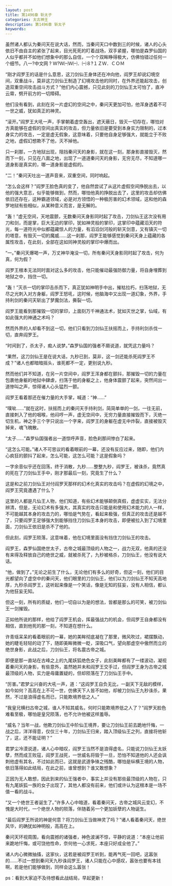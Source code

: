 ```yaml
---
layout: post
title: 第1496章 斩太子
categories: 太古神王
description: 第1496章 斩太子
keywords:
---
```


虽然诸人都认为秦问天在说大话，然而，当秦问天口中数到三的时候，诸人的心头依旧不由自主的紧张了起来，目光死死的盯着战场，双手紧握，哪怕是森罗仙国的人似乎都并不如他们想象中的那么自信，一个个双眸睁得极大，仿佛怕错过任何一个细节。八一?中文网 ? Ｗ?Ｗ㈠Ｗ㈠．㈠８?１ＺＷ．ＣＯＭ

“刚才阎罗王的话是什么意思，这刀剑仙王身体还在冲向他，阎罗王却说幻境空间，双重战斗，莫非这刀剑仙王制造了幻境攻击他的同时，在外界还能起攻击，创造双重空间攻击战斗方式？”他们内心震撼，只见此刻的刀剑仙王太可怕了，直冲云霄，劈开前方的一切障碍。

他们没有看到，此刻在另一片虚幻的空间之中，秦问天更加可怕，他浑身透着不可一世之威，犹如真正的神灵。

“滚开。”阎罗王大吼一声，手掌朝着虚空轰出，遮天蔽日，毁灭一切存在，哪怕对方真能够在虚假的空间出真实的攻击，但力量依旧是要受到本身实力限制的，过本身实力的攻击，一定是虚无假象，这意味着，只要他自身足够强大，就能立于不败之地，虚假幻想欺不了他，灭不掉他。

只一刹那，一方地狱出现，阻挡秦问天的身影，就在这一刻，那身影直接毁灭，然而下一刻，只见在八面之地，出现了一道道秦问天的身影，无穷无尽，不知道哪一道身影是真实的，哪一道身影是虚假的。

“二！”秦问天吐出一道声音来，双重空间，同时响起。

“怎么会这样？”阎罗王脸色真的变了，他自然尝试了从这片虚假空间挣脱出去，以他的强大意志，似乎能够做到，然而，哪怕他真的挣脱出去了，这里的攻击却仿佛依旧还存在，这种霸道领域，必是对方领悟的一种极厉害的幻术领域，这和他的森罗地狱有些相似，从某种意义而言，是无解的。

“轰！”虚无空间，天地震颤，无数秦问天身影同时起了攻击，刀剑仙王这次没有用刀和剑，而是掌，巨大无边的掌印，犹如神灵般的掌印，这掌印中蕴藏滔天的符光，每一道符光中似都蕴藏惊人的力量，有滔滔剑河般的斩天剑意，又有镇灭一切的塔意，有毁灭一切的魔威……这一刹那，阎罗王能够感觉到秦问天身上蕴藏的各属性攻击，在此刻，全部在这如同神灵般的掌印中爆而出。

“一。”秦问天爆喝一声，万丈神华淹没一切，所有秦问天身影同时起了攻击，何为真，何为假？

阎罗王根本无法同时面对这么多的攻击，他只能催动最强防御力量，将自身埋葬到地狱之中，挡住一切。

“轰！”灭杀一切的掌印击杀而下，真正犹如神明手中出，摧枯拉朽，扫荡地狱，无尽之光刺入对方身躯，阎罗王怒吼，这时候，他脑海中又出现一道幻象，外界，手持利剑的秦问天斩出了梦魔剑法，撕裂一切。

阎罗王能看到那摧毁一切的掌印，上面刻万千神通法术，犹如灭世之掌，仙域，有如此强大的神通之术吗？

然而外界的人却看不到这一切，他们只看到刀剑仙王扶摇而上，手持利剑杀伐一切，直奔阎罗王。

“时间到了，杀太子，痴人说梦。”森罗仙国的强者不屑说道，就凭这力量吗？

“果然，这刀剑仙王是在说大话，九秒已到，莫非，这一剑还能杀死阎罗王不成？”诸人也都暗暗摇头，谁死都不一定，更别说九秒。

然而他们并不知道，在另一片空间中，阎罗王浑身都在颤抖，那摧毁一切的力量在包裹他身躯的地狱中肆虐，扫荡于他的身躯之上，他身体震颤了起来，突然间出一道惨叫之声，惊得诸人心头猛烈一颤。

阎罗王看着那还在催力量的大手掌，喊道：“神……”

“噗呲……”就在这时，扶摇而上的秦问天手持利剑，简简单单的一剑，一往无前，直接刺入了他的咽喉，他闷哼一声，虚无空间中，无穷力量直接摧毁而下，灭绝一切生机，神之手三个字只说出一个字来，阎罗王的身躯在虚无中炸裂，直接被毁灭掉来，魂飞魄散。

“太子……”森罗仙国强者出一道惊呼声音，脸色刹那间惨白了起来。

“这怎么可能。”诸人不可思议的看着眼前的一幕，还没有反应过来，随即，他们内心疯狂的颤抖了起来，怎么可能，这怎么可能？这是假象吗？

一字余音似乎还在回荡，终于消散，九秒……整整九秒，阎罗王，被诛杀，竟然真的死在了刀剑仙王手中，刚才那最后一刻，究竟生了什么？

这是和之前刀剑仙王对付阎罗天那样的幻术化真实的攻击吗？在虚假的幻境之中，阎罗王究竟遭遇了什么？

这里的人都是凡仙王人物，他们知道，有些幻术能够颠倒真假，虚虚实实，无法分辨清，但是，无论幻术有多强大，其真实的攻击只能是和使用幻术能力的人一样，不可能越其本身的攻击力的，哪怕是气势在，看起来极强，但真正的攻击还是越不了，只要阎罗王足够强大到能够挡住刀剑仙王本身的攻击，即便被拉入到了幻境里面，刀剑仙王依旧是杀不了他的。

但此刻，阎罗王陨落，这意味着，他在幻境里面没有挡住刀剑仙王的攻击。

阎罗王，森罗仙国绝世太子，古帝之城最顶级的人物之一，战力无双，他真的还没有来得及释放自己的绝世之威，就被杀死了，九秒被格杀，刀剑仙王，他没有说大话。

“他，做到了。”无论之前生了什么，无论他们有多么的好奇，但这一刻，他们的目光都望向了虚空中的秦问天，他们眼里的刀剑仙王，他们以为刀剑仙王不知天高地厚，九秒杀阎罗王，这听起来像是一个笑话，像是无知的狂妄，没有人相信，都认为他狂妄无知。

但这一刻，所有的质疑，他们一切自以为是的想法，皆都是那么的可笑，被刀剑仙王一剑摧毁。

正如他所说的那样，他给了阎罗王机会，挥最强战力的机会，但阎罗王自身都没有相信，直到他死的那一刻，不知道在想什么。

许青瑶呆呆的看着眼前的一幕，她的美眸彻底凝在了那里，微风吹过，裙摆飘动，她的睫毛轻轻的动了下，随即美眸微微一眨，深吸口气，望向那虚空中傲然而立的绝世身影，此战之后，刀剑仙王，将名震古帝之城。

即便是那一直站在古峰之上的九尾妖狐绝色女子，此刻美眸都有了一缕波动，凝视着秦问天的身影，有些意外，虽然她并未和阎罗王交手过，但阎罗王身为古帝之城最顶级的人物，实力是毋庸置疑的，但却陨落在了刀剑仙王手中。

“厉害。”君梦尘兴奋的大吼一声，道：“这阎罗王自负无比，一副天下无敌的模样，如今如何？高高在上不可一世，仿佛天下人皆不如他，却被刀剑仙王九秒诛杀，果然，不过是浪得虚名而已，只能欺境界低之人。”

“我皇兄横扫古帝之城，谁人不知其威名，何时只能欺境界低之人了？”阎罗天脸色难看至极，哪怕是皇兄陨落，也不允许他被这样羞辱。

“威名？当年一战，他欺刀剑仙王中阶仙王境界，要让刀剑仙王前去跪地忏悔，一战之后，洋洋得意，仅仅三十年，刀剑仙王归来，踏入顶级仙王之列，直接将他斩了，这，还不能证明？”

君梦尘冷漠说道，诸人心中暗叹，阎罗王当然不是浪得虚名，只能说刀剑仙王太妖孽，然而成王败寇，阎罗王战死，一世威名将毁于一旦，恐怕不知道他的人还会讽刺他虚有其名，不过如此而已，这就是武道争锋之残酷，哪怕是纵横王境的人物，依旧落得如此结局，在此之前，谁曾想到？谁又敢想象？

正因为无人敢想，因此到来的仙王强者中，事实上并没有那些最顶级的人物在，只有九尾妖狐一族的女子出现了，其他人都没有前来，他们或许认为这根本是一场不值一看的战斗。

“又一个绝世王者诞生了。”许多人心中暗道，看着秦问天，古帝之城风云变幻，不愧是大时代，一个绝世人物的陨落，伴随着另一个更加妖孽的人物诞生。

“最后阎罗王所说的神是何意？将刀剑仙王当做神灵了吗？”诸人看着秦问天，绝世风华，的确犹如神明般，高高在上。

秦问天环视周围，看向震撼的诸强者，神色波澜不惊，平静的说道：“本座让他前来跪地忏悔，或可饶他性命，奈何他一心求死，本座只好成全他了。”

诸人内心微微抽搐，这家伙，这若是被阎罗王听到，能再气死一回吧，这嚣张的……不过一想到秦问天九秒诛阎罗王，诸人只能在心中感叹，嚣张也要有本钱啊，若是他们能够做到，同样会这么嚣张！

ps：看到大家迫不及待想看此战结局，早起更新！
